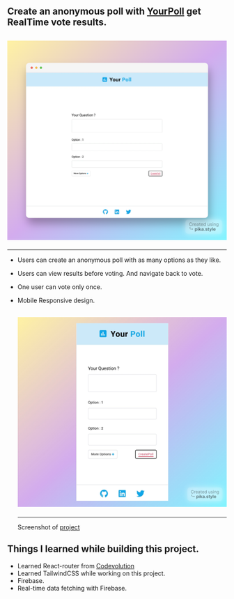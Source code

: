 ## Create an anonymous poll with [YourPoll](https://your-poll.netlify.app/) get RealTime vote results.

## ![](/public/gif/pika-1678625402882-1x.png)

---

- Users can create an anonymous poll with as many options as they like.
- Users can view results before voting. And navigate back to vote.
- One user can vote only once.
- Mobile Responsive design.

  ## ![](/public/gif/Picsart_23-03-12_18-22-36-877.jpg)

  ***

  Screenshot of [project](Tutorial.md)

## Things I learned while building this project.

- Learned React-router from [Codevolution](https://youtube.com/playlist?list=PLC3y8-rFHvwjkxt8TOteFdT_YmzwpBlrG)
- Learned TailwindCSS while working on this project.
- Firebase.
- Real-time data fetching with Firebase.
